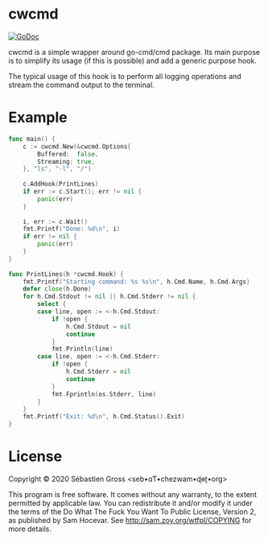 cwcmd
=====


[![GoDoc](https://godoc.org/github.com/renard/cwcmd?status.svg)](https://godoc.org/github.com/renard/cwcmd)


cwcmd is a simple wrapper around go-cmd/cmd package. Its main purpose is
to simplify its usage (if this is possible) and add a generic purpose
hook.

The typical usage of this hook is to perform all logging operations and
stream the command output to the terminal.

# Example

```go
func main() {
	c := cwcmd.New(&cwcmd.Options{
		Buffered:  false,
		Streaming: true,
	}, "ls", "-l", "/")
 
	c.AddHook(PrintLines)
	if err := c.Start(); err != nil {
		panic(err)
	}
 
	i, err := c.Wait()
	fmt.Printf("Done: %d\n", i)
	if err != nil {
		panic(err)
	}
}
  
func PrintLines(h *cwcmd.Hook) {
	fmt.Printf("Starting command: %s %s\n", h.Cmd.Name, h.Cmd.Args)
	defer close(h.Done)
	for h.Cmd.Stdout != nil || h.Cmd.Stderr != nil {
		select {
		case line, open := <-h.Cmd.Stdout:
			if !open {
				h.Cmd.Stdout = nil
				continue
			}
			fmt.Println(line)
		case line, open := <-h.Cmd.Stderr:
			if !open {
				h.Cmd.Stderr = nil
				continue
			}
			fmt.Fprintln(os.Stderr, line)
		}
	}
	fmt.Printf("Exit: %d\n", h.Cmd.Status().Exit)
}
```


# License

Copyright © 2020 Sébastien Gross <seb•ɑƬ•chezwam•ɖɵʈ•org> 

This program is free software. It comes without any warranty, to the extent
permitted by applicable law. You can redistribute it and/or modify it under
the terms of the Do What The Fuck You Want To Public License, Version 2, as
published by Sam Hocevar. See http://sam.zoy.org/wtfpl/COPYING for more
details.
